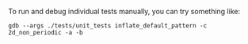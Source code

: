 To run and debug individual tests manually, you can try something like:

```
gdb --args ./tests/unit_tests inflate_default_pattern -c 2d_non_periodic -a -b
```
